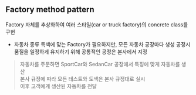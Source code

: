 ##  Factory method pattern  
Factory 자체를 추상화하여 여러 스타일(car or truck factory)의 concrete class를 구현
+ 자동차 종류 특색에 맞는 Factory가 필요하지만, 모든 자동차 공장마다 생성 공정시 품질을 일정하게 유지하기 위해 공통적인 공정은 본사에서 지정  
> 자동차를 주문하면 SportCar와 SedanCar 공장에서 특징에 맞게 자동차를 생산  
>  본사 규정에 따라 모든 테스트와 도색은 본사 규정대로 실시  
> 이후 고객에게 생산된 자동차를 전달
